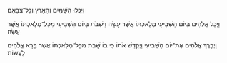 
וַיְכֻלּוּ הַשָּׁמַיִם וְהָאָרֶץ וְכָל־צְבָאָם׃

וַיְכַל אֱלֹהִים בַּיּוֹם הַשְּׁבִיעִי מְלַאכְתּוֹ אֲשֶׁר עָשָׂה 
וַיִּשְׁבֹּת בַּיּוֹם הַשְּׁבִיעִי מִכָּל־מְלַאכְתּוֹ אֲשֶׁר עָשָׂה׃

וַיְבָרֶךְ אֱלֹהִים אֶת־יוֹם הַשְּׁבִיעִי וַיְקַדֵּשׁ אֹתוֹ 
כִּי בוֹ שָׁבַת מִכָּל־מְלַאכְתּוֹ אֲשֶׁר בָּרָא אֱלֹהִים לַעֲשׂוֹת׃

